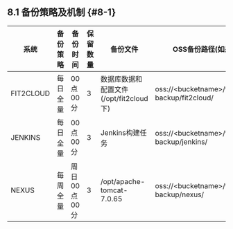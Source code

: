 ## **8.1 备份策略及机制** {#8-1}

| 系统 | 备份策略 | 备份时间 | 保留数量 | 备份文件 | OSS备份路径(如果有) |
| --- | --- | --- | --- | --- | --- |
| FIT2CLOUD | 每日全量 | 00点00分 | 3 | 数据库数据和配置文件(/opt/fit2cloud下) | oss://&lt;bucketname&gt;/fit2cloud-backup/fit2cloud/ |
| JENKINS | 每日全量 | 00点00分 | 3 | Jenkins构建任务 | oss://&lt;bucketname&gt;/fit2cloud-backup/jenkins/ |
| NEXUS | 每周全量 | 周日00点00分 | 3 | /opt/apache-tomcat-7.0.65 | oss://&lt;bucketname&gt;/fit2cloud-backup/nexus/ |